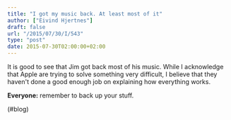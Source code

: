 ```yaml
---
title: "I got my music back. At least most of it"
author: ["Eivind Hjertnes"]
draft: false
url: "/2015/07/30/I/543"
type: "post"
date: 2015-07-30T02:00:00+02:00
---
```


It is good to see that Jim got back most of his music. While I
acknowledge that Apple are trying to solve something very difficult, I
believe that they haven't done a good enough job on explaining how
everything works.

**Everyone:** remember to back up your stuff.

(#blog)
